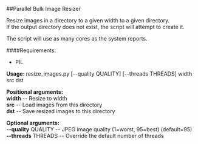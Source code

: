 ##Parallel Bulk Image Resizer

Resize images in a directory to a given width to a given directory.  
If the output directory does not exist, the script will attempt to create it.

The script will use as many cores as the system reports.

####Requirements: 
- PIL

**Usage**: resize_images.py [--quality QUALITY] [--threads THREADS] 
                        width src dst

**Positional arguments:**  
**width** -- Resize to width    
**src** -- Load images from this directory  
**dst** -- Save resized images to this directory  

**Optional arguments:**   
  **--quality** QUALITY -- JPEG image quality (1=worst, 95=best) (default=95)  
  **--threads** THREADS -- Override the default number of threads  
